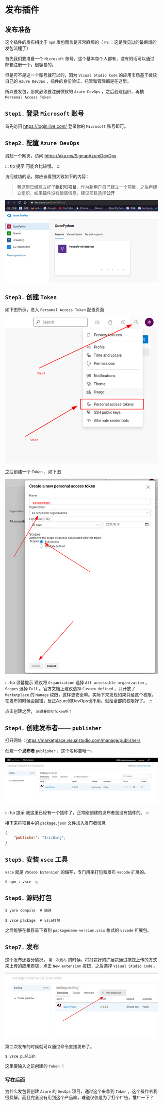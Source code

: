# 发布插件

## 发布准备

这个插件的发布相比于 `npm` 发包而言是非常麻烦的（ `PS` ：这是我见过的最麻烦的发包流程了）

首先我们要准备一个 `Microsoft` 账号，这个基本每个人都有，没有的话可以通过邮箱注册一个，很容易的。

但是可不是这一个账号就可以的，因为 `Visual Studio Code` 的应用市场基于微软自己的 `Azure DevOps` ，插件的身份验证、托管和管理都是在这里。

所以要发包，那就必须要注册微软的 `Azure DevOps` ，之后创建组织，再搞 `Personal Access Token`

## `Step1.` 登录 `Microsoft` 账号

首先访问 https://login.live.com/ 登录你的 `Microsoft` 账号即可。

## `Step2.` 配置 `Azure DevOps`

另起一个网页，访问 https://aka.ms/SignupAzureDevOps

::: tip 提示
可能会比较慢。
:::

访问成功的话，你应该看到大致如下的内容：

> 我这里已经建立好了**组织**和**项目**，作为新用户自己建立一个项目，之后再建立组织，如果插件没有敏感信息，建议项目选择**公开**

![AzureDevOps主页](assets/images/AzureDevOps主页.png)

## `Step3.` 创建 `Token`

如下图所示，进入 `Personal Access Token` 配置页面

![AzureDevOps选择个人Token](assets/images/AzureDevOps选择个人Token.png)

之后创建一个 `Token` ，如下图

![AzureDevOps创建Token](assets/images/AzureDevOps创建Token.png)

::: tip 温馨提示
建议将 `Organization` 选择 `All accessible organization` ， `Scopes` 选择 `Full` 。官方文档上建议选择 `Custom defined` ，只开放了 `Marketplace` 的 `Manage` 权限，这样更安全嘛。实际下来发现如果只给这个权限，在发布的时候会报错，反正Azure的DevOps也不用，就给全部的权限好了。
:::

点击创建之后， `记得要保存Token啊！`

## `Step4.` 创建发布者—— `publisher`

打开网址：https://marketplace.visualstudio.com/manage/publishers

创建一个**发布者** `publisher` ，这个名称要唯一。

![vscode商店创建发布者](assets/images/vscode商店创建发布者.png)

::: tip 提示
我这里已经有一个插件了，正常刚创建的发布者是没有插件的。
:::

接下来将项目中的 `package.json` 文件加入发布者信息

```json
{
    "publisher": "IricBing",
}
```

## `Step5.` 安装 `vsce` 工具

`vsce` 就是 `VSCode Extension` 的缩写，专门用来打包和发布 `vscode` 扩展的。

```shell
$ npm i vsce -g
```

## `Step6.` 源码打包

```shell
$ yarn compile  # 编译

$ vsce package  # vsce打包
```

之后能够在根目录下看到 `packagename-version.vsix` 格式的 `vscode` 扩展包。

## `Step7.` 发布

这个发布还要分情况， `第一次发布` 的时候，将打包好的扩展包通过拖拽上传的方式来上传的应用商店，点击 `New extension` 按钮，之后选择 `Visual Studio Code` 。

![vscode应用商店上传扩展包](assets/images/vscode应用商店上传扩展包.png)

第二次发布的时候就可以通过命令直接发布了。

```shell
$ vsce publish
```

这里要输入之前创建的 `Token` ！

### 写在后面

为什么发包要创建 `Azure` 的 `DevOps` 项目，通过这个来拿到 `Token` ，这个操作令我很费解，而且完全没有用到这个产品嘛，难道仅仅是为了打个广告，推广一下？
